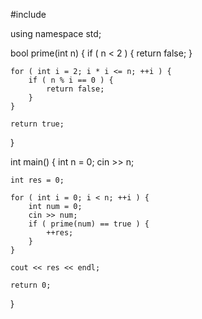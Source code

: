 #include <iostream>

using namespace std;

bool prime(int n) {
    if ( n < 2 ) {
        return false;
    }
    
    for ( int i = 2; i * i <= n; ++i ) {
        if ( n % i == 0 ) {
            return false;
        }
    }
    
    return true;
}

int main() 
{
    int n = 0;
    cin >> n;
    
    int res = 0;
    
    for ( int i = 0; i < n; ++i ) {
        int num = 0;
        cin >> num;
        if ( prime(num) == true ) {
            ++res;
        }
    }
    
    cout << res << endl;
    
    return 0;
}